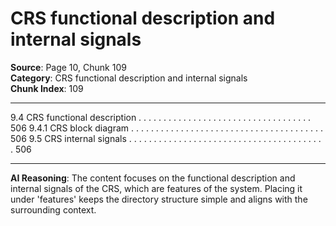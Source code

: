 # CRS functional description and internal signals

**Source**: Page 10, Chunk 109  
**Category**: CRS functional description and internal signals  
**Chunk Index**: 109

---

9.4 CRS functional description . . . . . . . . . . . . . . . . . . . . . . . . . . . . . . . . . . . 506
9.4.1 CRS block diagram . . . . . . . . . . . . . . . . . . . . . . . . . . . . . . . . . . . . . . . 506
9.5 CRS internal signals . . . . . . . . . . . . . . . . . . . . . . . . . . . . . . . . . . . . . . . . 506

---

**AI Reasoning**: The content focuses on the functional description and internal signals of the CRS, which are features of the system. Placing it under 'features' keeps the directory structure simple and aligns with the surrounding context.
